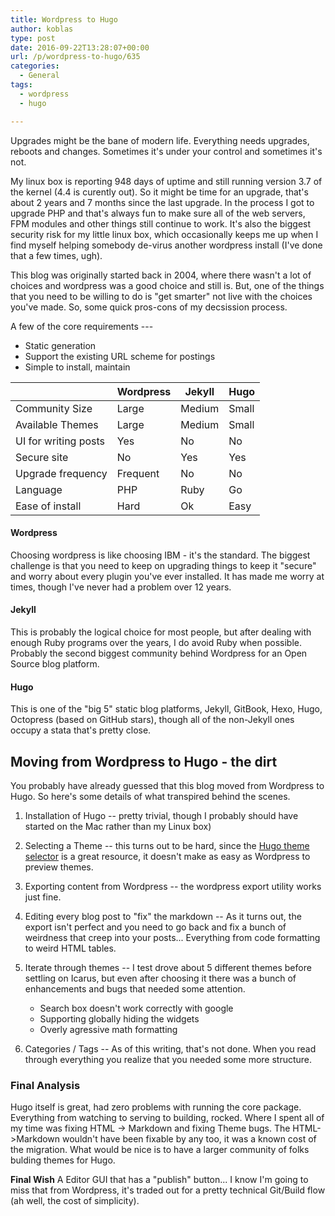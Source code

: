 ```yaml
---
title: Wordpress to Hugo
author: koblas
type: post
date: 2016-09-22T13:28:07+00:00
url: /p/wordpress-to-hugo/635
categories:
  - General
tags:
  - wordpress
  - hugo

---
```


Upgrades might be the bane of modern life. Everything needs upgrades, reboots and changes. Sometimes it's under your control and sometimes it's not.

My linux box is reporting 948 days of uptime and still running version 3.7 of the kernel (4.4 is curently out). So it might be time for an upgrade, that's about 2 years and 7 months since the last upgrade. In the process I got to upgrade PHP and that's always fun to make sure all of the web servers, FPM modules and other things still continue to work. It's also the biggest security risk for my little linux box, which occasionally keeps me up when I find myself helping somebody de-virus another wordpress install (I've done that a few times, ugh). 

This blog was originally started back in 2004, where there wasn't a lot of choices and wordpress was a good choice and still is. But, one of the things that you need to be willing to do is "get smarter" not live with the choices you've made. So, some quick pros-cons of my decsission process.

A few of the core requirements --- 

* Static generation
* Support the existing URL scheme for postings
* Simple to install, maintain


&nbsp;                        | Wordpress | Jekyll | Hugo
------------------------|-----------|--------|---------
Community Size          | Large     | Medium | Small
Available Themes        | Large     | Medium | Small
UI for writing posts    | Yes       | No     | No
Secure site             | No        | Yes    | Yes
Upgrade frequency       | Frequent  | No     | No
Language                | PHP       | Ruby   | Go
Ease of install         | Hard      | Ok     | Easy

#### Wordpress

Choosing wordpress is like choosing IBM - it's the standard. The biggest challenge is that you need to keep on upgrading things to keep it "secure" and worry about every plugin you've ever installed. It has made me worry at times, though I've never had a problem over 12 years.

#### Jekyll 

This is probably the logical choice for most people, but after dealing with enough Ruby programs over the years, I do avoid Ruby when possible. Probably the second biggest community behind Wordpress for an Open Source blog platform.

#### Hugo

This is one of the "big 5" static blog platforms, Jekyll, GitBook, Hexo, Hugo, Octopress (based on GitHub stars), though all of the non-Jekyll ones occupy a stata that's pretty close.  


## Moving from Wordpress to Hugo - the dirt

You probably have already guessed that this blog moved from Wordpress to Hugo. So here's some details of what transpired behind the scenes.

1. Installation of Hugo
    -- pretty trivial, though I probably should have started on the Mac rather than my Linux box)
    
2. Selecting a Theme 
   -- this turns out to be hard, since the [Hugo theme selector](https://themes.gohugo.io/) is a great resource, it doesn't make as easy as Wordpress to preview themes.
   
3. Exporting content from Wordpress 
   -- the wordpress export utility works just fine.
   
4. Editing every blog post to "fix" the markdown 
   -- As it turns out, the export isn't perfect and you need to go back and fix a bunch of weirdness that creep into your posts... Everything from code formatting to weird HTML tables.
   
5. Iterate through themes 
   -- I test drove about 5 different themes before settling on Icarus, but even after choosing it there was a bunch of enhancements and bugs that needed some attention.
   * Search box doesn't work correctly with google
   * Supporting globally hiding the widgets
   * Overly agressive math formatting
   
6. Categories / Tags
   -- As of this writing, that's not done. When you read through everything you realize that you needed some more structure.
  
### Final Analysis

Hugo itself is great, had zero problems with running the core package. Everything from watching to serving to building, rocked. Where I spent all of my time was fixing HTML -> Markdown and fixing Theme bugs. The HTML->Markdown wouldn't have been fixable by any too, it was a known cost of the migration. What would be nice is to have a larger community of folks bulding themes for Hugo.

**Final Wish** A Editor GUI that has a "publish" button... I know I'm going to miss that from Wordpress, it's traded out for a pretty technical Git/Build flow (ah well, the cost of simplicity). 












